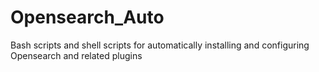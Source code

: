 # Opensearch_Auto
Bash scripts and shell scripts for automatically installing and configuring Opensearch and related plugins
